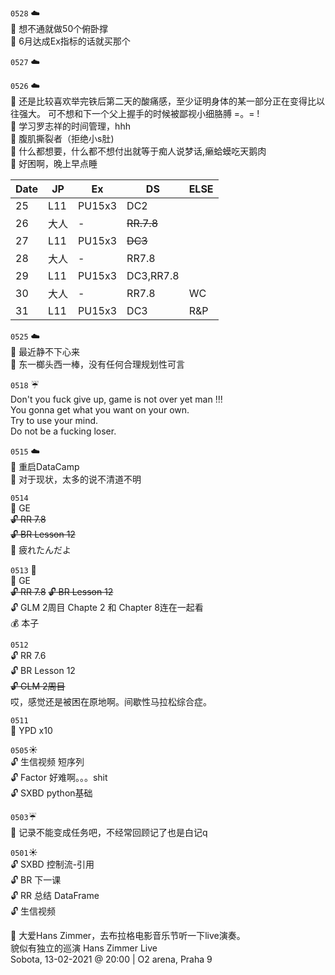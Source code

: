 ``0528`` :cloud:   
:memo: 想不通就做50个俯卧撑       
:gift: 6月达成Ex指标的话就买那个  

``0527`` :cloud:  

``0526`` :cloud:   
:memo: 还是比较喜欢举完铁后第二天的酸痛感，至少证明身体的某一部分正在变得比以往强大。
可不想和下一个父上握手的时候被鄙视小细胳膊 =。= !    
:memo: 学习罗志祥的时间管理，hhh  
:memo: 腹肌撕裂者（拒绝小s肚)  
:memo: 什么都想要，什么都不想付出就等于痴人说梦话,癞蛤蟆吃天鹅肉  
:memo: 好困啊，晚上早点睡   


| Date        |   JP           | Ex  |DS|ELSE|
| ------------- |-------------|-----|---|--|
| 25      | L11      | PU15x3 |DC2|
| 26      | 大人      |  -     |~~RR.7.8~~|
| 27      | L11      |  PU15x3 |~~DC3~~|
| 28      | 大人      | -       |RR7.8|
| 29      | L11      |  PU15x3 |DC3,RR7.8|
| 30      | 大人      |  - |RR7.8|WC
| 31      | L11      |  PU15x3 |DC3|R&P



``0525`` :cloud:  
 :memo: 最近静不下心来  
 :memo: 东一榔头西一棒，没有任何合理规划性可言  
 



``0518`` :umbrella:    
Don't you fuck give up, game is not over yet man !!!     
You gonna get what you want on your own.     
Try to use your mind.      
Do not be a fucking loser.    


``0515`` :cloud:   
 :memo: 重启DataCamp    
 :memo: 对于现状，太多的说不清道不明  

``0514``  
:microscope: GE  
~~:unlock: RR 7.8~~   
~~:unlock: BR Lesson 12~~     
:memo: 疲れたんだよ   


``0513`` :birthday:  
:microscope: GE  
~~:unlock: RR 7.8~~ 
~~:unlock: BR Lesson 12~~  
:unlock: GLM 2周目 Chapte 2 和 Chapter 8连在一起看  
:moneybag: 本子  


``0512``     
:unlock: RR 7.6     
:unlock: BR Lesson 12      
~~:unlock: GLM 2周目~~    
哎，感觉还是被困在原地啊。间歇性马拉松综合症。   


``0511``    
:microscope: YPD  x10    




``0505``:sunny:   
:unlock: 生信视频 短序列  
:unlock: Factor    好难啊。。。shit  
:unlock: SXBD python基础   



``0503``:umbrella:   
:memo: 记录不能变成任务吧，不经常回顾记了也是白记q  


``0501``:sunny:  
:unlock: SXBD 控制流-引用  
:unlock: BR 下一课  
:unlock: RR 总结 DataFrame  
:unlock: 生信视频  

:memo: 大爱Hans Zimmer，去布拉格电影音乐节听一下live演奏。  
貌似有独立的巡演
 Hans Zimmer Live  
Sobota, 13-02-2021 @ 20:00 | O2 arena, Praha 9  


